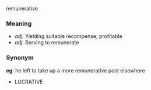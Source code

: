 remunerative
### Meaning
+ _adj_: Yielding suitable recompense; profitable
+ _adj_: Serving to remunerate

### Synonym

__eg__: he left to take up a more remunerative post elsewhere

+ LUCRATIVE


